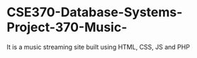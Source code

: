 # CSE370-Database-Systems-Project-370-Music-
It is a music streaming site built using HTML, CSS, JS and PHP 
